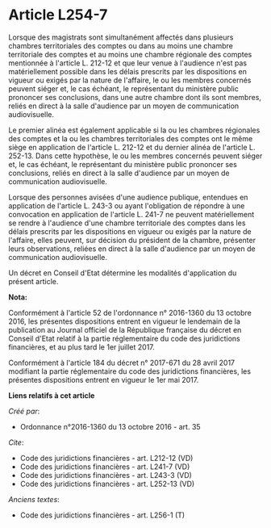 # Article L254-7

Lorsque des magistrats sont simultanément affectés dans plusieurs chambres territoriales des comptes ou dans au moins une
chambre territoriale des comptes et au moins une chambre régionale des comptes mentionnée à l'article L. 212-12 et que leur
venue à l'audience n'est pas matériellement possible dans les délais prescrits par les dispositions en vigueur ou exigés par
la nature de l'affaire, le ou les membres concernés peuvent siéger et, le cas échéant, le représentant du ministère public
prononcer ses conclusions, dans une autre chambre dont ils sont membres, reliés en direct à la salle d'audience par un moyen
de communication audiovisuelle. 

Le premier alinéa est également applicable si la ou les chambres régionales des comptes et la ou les chambres territoriales
des comptes ont le même siège en application de l'article L. 212-12 et du dernier alinéa de l'article L. 252-13. Dans cette
hypothèse, le ou les membres concernés peuvent siéger et, le cas échéant, le représentant du ministère public prononcer ses
conclusions, reliés en direct à la salle d'audience par un moyen de communication audiovisuelle. 

Lorsque des personnes avisées d'une audience publique, entendues en application de l'article L. 243-3 ou ayant l'obligation
de répondre à une convocation en application de l'article L. 241-7 ne peuvent matériellement se rendre à l'audience d'une
chambre territoriale des comptes dans les délais prescrits par les dispositions en vigueur ou exigés par la nature de
l'affaire, elles peuvent, sur décision du président de la chambre, présenter leurs observations, reliées en direct à la salle
d'audience par un moyen de communication audiovisuelle. 

Un décret en Conseil d'Etat détermine les modalités d'application du présent article.

**Nota:**

Conformément à l'article 52 de l'ordonnance n° 2016-1360 du 13 octobre 2016, les présentes dispositions entrent en vigueur le
lendemain de la publication au Journal officiel de la République française du décret en Conseil d'Etat relatif à la partie
réglementaire du code des juridictions financières, et au plus tard le 1er juillet 2017.

Conformément à l'article 184 du décret n° 2017-671 du 28 avril 2017 modifiant la partie réglementaire du code des
juridictions financières, les présentes dispositions entrent en vigueur le 1er mai 2017.

**Liens relatifs à cet article**

_Créé par_:

  - Ordonnance n°2016-1360 du 13 octobre 2016 - art. 35

_Cite_:

  - Code des juridictions financières - art. L212-12 (VD)
  - Code des juridictions financières - art. L241-7 (VD)
  - Code des juridictions financières - art. L243-3 (VD)
  - Code des juridictions financières - art. L252-13 (VD)

_Anciens textes_:

  - Code des juridictions financières - art. L256-1 (T)
